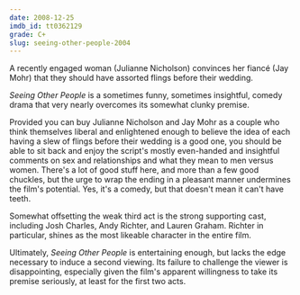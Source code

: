 ```yaml
---
date: 2008-12-25
imdb_id: tt0362129
grade: C+
slug: seeing-other-people-2004
---
```


A recently engaged woman (Julianne Nicholson) convinces her fiancé (Jay Mohr) that they should have assorted flings before their wedding.

_Seeing Other People_ is a sometimes funny, sometimes insightful, comedy drama that very nearly overcomes its somewhat clunky premise.

Provided you can buy Julianne Nicholson and Jay Mohr as a couple who think themselves liberal and enlightened enough to believe the idea of each having a slew of flings before their wedding is a good one, you should be able to sit back and enjoy the script's mostly even-handed and insightful comments on sex and relationships and what they mean to men versus women. There's a lot of good stuff here, and more than a few good chuckles, but the urge to wrap the ending in a pleasant manner undermines the film's potential. Yes, it's a comedy, but that doesn't mean it can't have teeth.

Somewhat offsetting the weak third act is the strong supporting cast, including Josh Charles, Andy Richter, and Lauren Graham. Richter in particular, shines as the most likeable character in the entire film.

Ultimately, _Seeing Other People_ is entertaining enough, but lacks the edge necessary to induce a second viewing. Its failure to challenge the viewer is disappointing, especially given the film's apparent willingness to take its premise seriously, at least for the first two acts.
